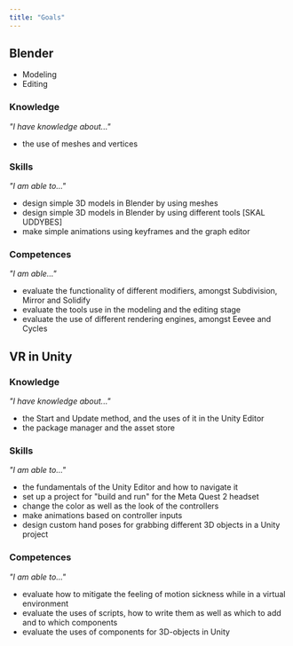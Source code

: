 ```yaml
---
title: "Goals"
---
```


## Blender

-	Modeling
-	Editing
<!-- -	Tools
    - Grab
    - Rotate
    - Scale
    - Extrude
    - Bevel
    - Inset -->
<!-- -	Animation -->
<!-- - Keyframe -->
<!-- - Graph editor -->


### Knowledge
*"I have knowledge about..."*

- the use of meshes and vertices

### Skills
*"I am able to..."*

- design simple 3D models in Blender by using meshes
- design simple 3D models in Blender by using different tools [SKAL UDDYBES]
- make simple animations using keyframes and the graph editor


### Competences
*"I am able..."*

- evaluate the functionality of different modifiers, amongst Subdivision, Mirror and Solidify
- evaluate the tools use in the modeling and the editing stage
- evaluate the use of different rendering engines, amongst Eevee and Cycles




## VR in Unity

<!-- -	Opsætning af projekt fra skabelon
    - Opsætning til “Build and run” til Oculus headset – android build -->
<!-- -	Opsætning til Git-repository -->
<!-- -	Motion sickness i VR
    - Bevægelse og principper at overveje for at mindske motion sickness -->
<!-- -	Indsætte erstatning for controllere (hænder i stedet for controllere) -->
<!-- -	Grabbing/pinching animation -->
<!-- -	Scripts i Unity -->
<!-- -	Indsætning af assets – objects/img-filer -->
<!-- -	Tilføje og lave materials til objects -->
<!-- -	Components til objects -->
<!-- -   XRRig -->
<!-- -   custom hand poses (when grabbing objects) -->


### Knowledge
*"I have knowledge about..."*

- the Start and Update method, and the uses of it in the Unity Editor
- the package manager and the asset store

### Skills
*"I am able to..."*

- the fundamentals of the Unity Editor and how to navigate it
- set up a project for "build and run" for the Meta Quest 2 headset
- change the color as well as the look of the controllers
- make animations based on controller inputs
- design custom hand poses for grabbing different 3D objects in a Unity project

### Competences
*"I am able to..."*

- evaluate how to mitigate the feeling of motion sickness while in a virtual environment
- evaluate the uses of scripts, how to write them as well as which to add and to which components
- evaluate the uses of components for 3D-objects in Unity